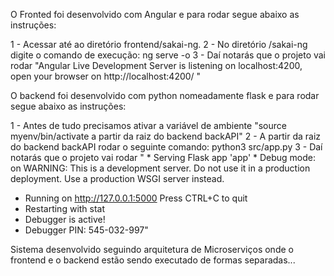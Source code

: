 O Fronted foi desenvolvido com Angular e para rodar segue abaixo as instruções: 

1 - Acessar até ao diretório frontend/sakai-ng.
2 - No diretório /sakai-ng digite o comando de execução: ng serve -o
3 - Daí notarás que o projeto vai rodar "Angular Live Development Server is listening on localhost:4200, open your browser on http://localhost:4200/ "

O backend foi desenvolvido com python nomeadamente flask e para rodar segue abaixo as instruções: 

1 - Antes de tudo precisamos ativar a variável de ambiente "source myenv/bin/activate a partir da raiz do backend backAPI"
2 - A partir da raiz do backend backAPI rodar o seguinte comando: python3 src/app.py
3 - Daí notarás que o projeto vai rodar " * Serving Flask app 'app' * Debug mode: on WARNING: This is a development server. Do not use it in a production deployment. Use a production WSGI server instead.
* Running on http://127.0.0.1:5000
Press CTRL+C to quit
 * Restarting with stat
 * Debugger is active!
 * Debugger PIN: 545-032-997"

Sistema desenvolvido seguindo arquitetura de Microserviços onde o frontend e o backend estão sendo executado de formas separadas... 

